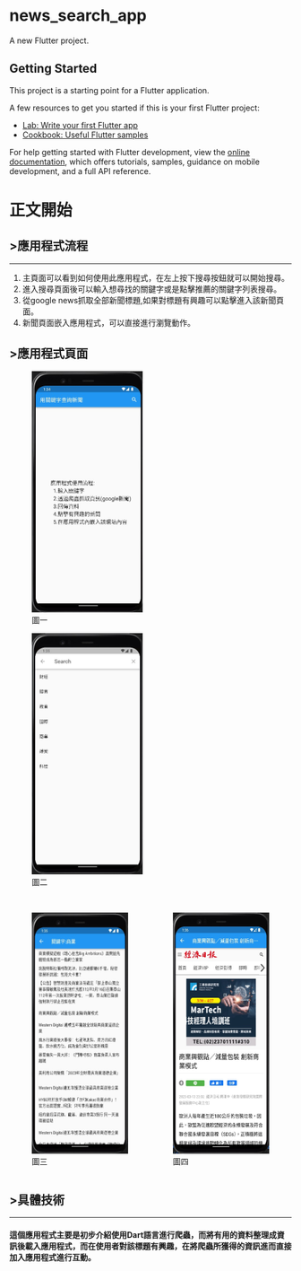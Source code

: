 # news_search_app

A new Flutter project.

## Getting Started

This project is a starting point for a Flutter application.

A few resources to get you started if this is your first Flutter project:

- [Lab: Write your first Flutter app](https://docs.flutter.dev/get-started/codelab)
- [Cookbook: Useful Flutter samples](https://docs.flutter.dev/cookbook)

For help getting started with Flutter development, view the
[online documentation](https://docs.flutter.dev/), which offers tutorials,
samples, guidance on mobile development, and a full API reference.

# 正文開始
## >應用程式流程
<hr>

1. 主頁面可以看到如何使用此應用程式，在左上按下搜尋按鈕就可以開始搜尋。
2. 進入搜尋頁面後可以輸入想尋找的關鍵字或是點擊推薦的關鍵字列表搜尋。
3. 從google news抓取全部新聞標題,如果對標題有興趣可以點擊進入該新聞頁面。
4. 新聞頁面嵌入應用程式，可以直接進行瀏覽動作。

## >應用程式頁面

<div style="display=flex;flex-direction=row;justify-content= space-between;" >
    <figure style="display: block">
        <img src="./pic/page1.jpg" width="198" height="430" alt="圖一"/>
        <br />
        <figcaption>圖一</figcaption>
    </figure>
    <figure style="display: block">
        <img src="./pic/page2.jpg" width="198" height="430" alt="圖二"/>
        <br />
        <figcaption>圖二</figcaption>
    </figure>
</div>
<br>
<div style="display: flex;flex-direction=row;" >
    <figure style="display: block">
        <img src="./pic/page3.jpg" width="198" height="430" alt="圖三"/>
        <br />
        <figcaption>圖三</figcaption>
    </figure>
    <figure style="display: block">
        <img src="./pic/page4.jpg" width="198" height="430" alt="圖四"/>
        <br />
        <figcaption>圖四</figcaption>
    </figure>
</div>

## >具體技術
<hr>

#### 這個應用程式主要是初步介紹使用Dart語言進行爬蟲，而將有用的資料整理成資訊後載入應用程式，而在使用者對該標題有興趣，在將爬蟲所獲得的資訊進而直接加入應用程式進行互動。  
